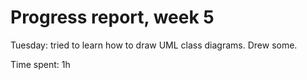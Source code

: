 Progress report, week 5
=======================

Tuesday: tried to learn how to draw UML class diagrams. Drew some.

Time spent: 1h
